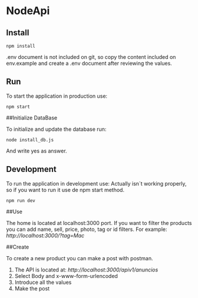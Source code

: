 # NodeApi

## Install

```shell
npm install
```

.env document is not included on git, so copy the content included on env.example and create a .env document after reviewing the values.

## Run

To start the application in production use:

```shell
npm start
```

##Initialize DataBase

To initialize and update the database run:

```shell
node install_db.js
```
And write yes as answer.

## Development

To run the application in development use:
Actually isn´t working properly, so if you want to run it use de npm start method.
```shell
npm run dev
```

##Use

The home is located at localhost:3000 port. 
If you want to filter the products you can add name, sell, price, photo, tag or id filters. 
For example:
*http://localhost:3000/?tag=Mac*

##Create

To create a new product you can make a post with postman.
1. The API is located at: *http://localhost:3000/apiv1/anuncios*
2. Select Body and x-www-form-urlencoded
3. Introduce all the values
4. Make the post


